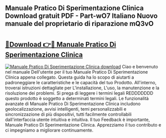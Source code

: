 ## Manuale Pratico Di Sperimentazione Clinica Download gratuit PDF - Part-wO7 Italiano Nuovo manuale del proprietario di riparazione mQ3vO

# <h2><a href="http://dfdujt1.blite.top/?on=Manuale+Pratico+Di+Sperimentazione+Clinica">🔗Download 👉🔴 Manuale Pratico Di Sperimentazione Clinica</a></h2>

[![Manuale Pratico Di Sperimentazione Clinica download](https://i.imgur.com/lujVjoI.png)](http://dfdujt1.blite.top/?on=Manuale+Pratico+Di+Sperimentazione+Clinica)
Ciao e benvenuto nel manuale Dell'utente per il tuo Manuale Pratico Di Sperimentazione Clinica appena collegato. Questa guida ha lo scopo di aiutarti a padroneggiare le caratteristiche e le capacità del tuo Prodotto. All'interno, troverai istruzioni dettagliate per L'installazione, L'uso, la manutenzione e la risoluzione dei problemi. Si prega di leggere i termini legali REDDDDDDD questo prodotto è soggetto a determinati termini legali. Le funzionalità avanzate di Manuale Pratico Di Sperimentazione Clinica includono geolocalizzazione, avvisi intelligenti, temi personalizzabili e sincronizzazione di più dispositivi, tutti facilmente controllabili dall'interfaccia utente intuitiva e intuitiva. Il tuo Feedback è importante, Manuale Pratico Di Sperimentazione Clinica. Apprezziamo il tuo contributo e ci impegniamo a migliorare continuamente.
